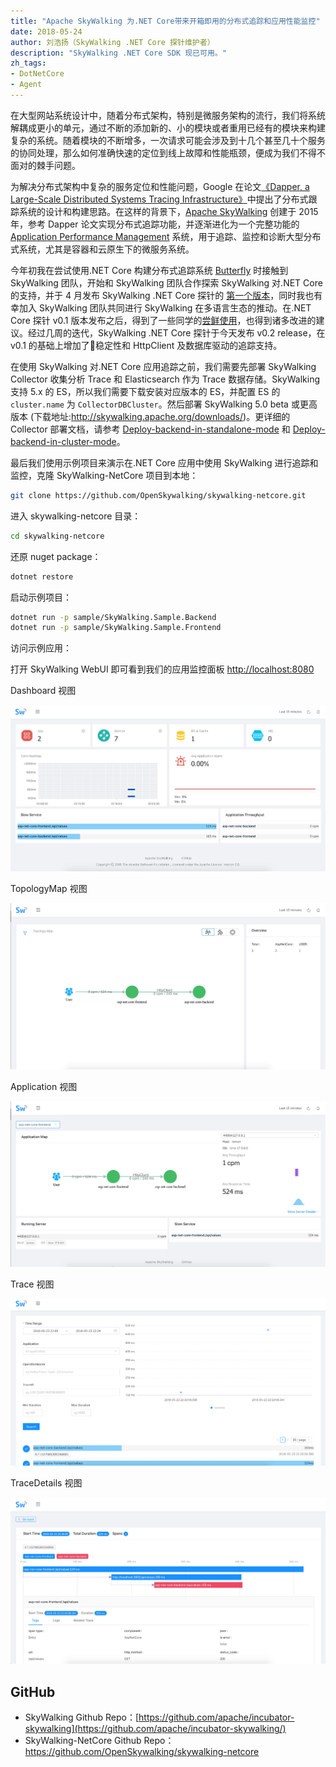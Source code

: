 ```yaml
---
title: "Apache SkyWalking 为.NET Core带来开箱即用的分布式追踪和应用性能监控"
date: 2018-05-24
author: 刘浩扬（SkyWalking .NET Core 探针维护者）
description: "SkyWalking .NET Core SDK 现已可用。"
zh_tags:
- DotNetCore
- Agent
---
```


在大型网站系统设计中，随着分布式架构，特别是微服务架构的流行，我们将系统解耦成更小的单元，通过不断的添加新的、小的模块或者重用已经有的模块来构建复杂的系统。随着模块的不断增多，一次请求可能会涉及到十几个甚至几十个服务的协同处理，那么如何准确快速的定位到线上故障和性能瓶颈，便成为我们不得不面对的棘手问题。

为解决分布式架构中复杂的服务定位和性能问题，Google 在论文[《Dapper, a Large-Scale Distributed Systems Tracing Infrastructure》](http://research.google.com/pubs/pub36356.html)中提出了分布式跟踪系统的设计和构建思路。在这样的背景下，[Apache SkyWalking](https://github.com/apache/incubator-skywalking) 创建于 2015 年，参考 Dapper 论文实现分布式追踪功能，并逐渐进化为一个完整功能的 [Application Performance Management](https://en.wikipedia.org/wiki/Application_performance_management) 系统，用于追踪、监控和诊断大型分布式系统，尤其是容器和云原生下的微服务系统。

今年初我在尝试使用.NET Core 构建分布式追踪系统 [Butterfly](https://github.com/liuhaoyang/butterfly) 时接触到 SkyWalking 团队，开始和 SkyWalking 团队合作探索 SkyWalking 对.NET Core 的支持，并于 4 月发布 SkyWalking .NET Core 探针的 [第一个版本](https://www.oschina.net/news/95324/apache-skywalking-apm-support-dot-net-core)，同时我也有幸加入 SkyWalking 团队共同进行 SkyWalking 在多语言生态的推动。在.NET Core 探针 v0.1 版本发布之后，得到了一些同学的[尝鲜使用](https://www.jianshu.com/p/3ddd986c7581)，也得到诸多改进的建议。经过几周的迭代，SkyWalking .NET Core 探针于今天发布 v0.2 release，在 v0.1 的基础上增加了稳定性和 HttpClient 及数据库驱动的追踪支持。

在使用 SkyWalking 对.NET Core 应用追踪之前，我们需要先部署 SkyWalking Collector 收集分析 Trace 和 Elasticsearch 作为 Trace 数据存储。SkyWalking 支持 5.x 的 ES，所以我们需要下载安装对应版本的 ES，并配置 ES 的 `cluster.name` 为 `CollectorDBCluster`。然后部署 SkyWalking 5.0 beta 或更高版本 (下载地址:http://skywalking.apache.org/downloads/)。更详细的 Collector 部署文档，请参考 [Deploy-backend-in-standalone-mode](https://github.com/apache/incubator-skywalking/blob/master/docs/en/Deploy-backend-in-standalone-mode.md) 和 [Deploy-backend-in-cluster-mode](https://github.com/apache/incubator-skywalking/blob/master/docs/en/Deploy-backend-in-cluster-mode.md)。

最后我们使用示例项目来演示在.NET Core 应用中使用 SkyWalking 进行追踪和监控，克隆 SkyWalking-NetCore 项目到本地：

```bash
git clone https://github.com/OpenSkywalking/skywalking-netcore.git
```

进入 skywalking-netcore 目录：

```bash
cd skywalking-netcore
```

还原 nuget package：

```bash
dotnet restore
```

启动示例项目：

```bash
dotnet run -p sample/SkyWalking.Sample.Backend
dotnet run -p sample/SkyWalking.Sample.Frontend
```

访问示例应用：

打开 SkyWalking WebUI 即可看到我们的应用监控面板 [http://localhost:8080](http://localhost:8080/)

Dashboard 视图

![dashboard](0081Kckwly1gkkethvv8nj31kt0u0gpc.jpg)

TopologyMap 视图

![topology_map](0081Kckwly1gkketialrej31ku0u0761.jpg)

Application 视图

![application](0081Kckwly1gkketj8amrj31ky0u0dii.jpg)

Trace 视图

![trace.png](0081Kckwly1gkketir5ahj31kr0u0mzx.jpg)

TraceDetails 视图

![trace_details.png](0081Kckwly1gkketh1e85j31kl0u0wi4.jpg)

## GitHub

- SkyWalking Github Repo：[https://github.com/apache/incubator-skywalking](https://github.com/apache/incubator-skywalking/)
- SkyWalking-NetCore Github Repo：https://github.com/OpenSkywalking/skywalking-netcore
